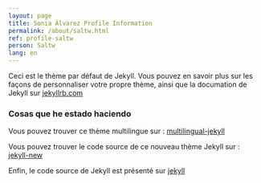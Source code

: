 ```yaml
---
layout: page
title: Sonia Álvarez Profile Information
permalink: /about/saltw.html
ref: profile-saltw
person: Saltw
lang: en
---
```


Ceci est le thème par défaut de Jekyll. Vous pouvez en savoir plus sur les façons de personnaliser votre propre thème, ainsi que la documation de Jekyll sur [jekyllrb.com](http://jekyllrb.com/)


### Cosas que he estado haciendo


Vous pouvez trouver ce thème multilingue sur :
[multilingual-jekyll](https://github.com/sylvaindurand/multilingual-jekyll)

Vous pouvez trouver le code source de ce nouveau thème Jekyll sur :
[jekyll-new](https://github.com/jglovier/jekyll-new)

Enfin, le code source de Jekyll est présenté sur
[jekyll](https://github.com/jekyll/jekyll)
